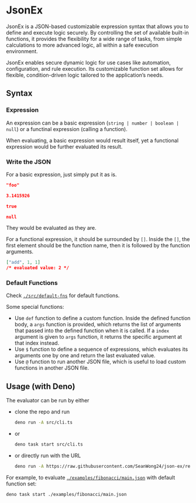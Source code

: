 # JsonEx

JsonEx is a JSON-based customizable expression syntax that allows you to define
and execute logic securely. By controlling the set of available built-in
functions, it provides the flexibility for a wide range of tasks, from simple
calculations to more advanced logic, all within a safe execution environment.

JsonEx enables secure dynamic logic for use cases like automation,
configuration, and rule execution. Its customizable function set allows for
flexible, condition-driven logic tailored to the application’s needs.

## Syntax

### Expression

An expression can be a basic expression (`string | number | boolean | null`) or
a functinal expression (calling a function).

When evaluating, a basic expression would result itself, yet a functional
expression would be further evaluated its result.

### Write the JSON

For a basic expression, just simply put it as is.

```json
"foo"
```

```json
3.1415926
```

```json
true
```

```json
null
```

They would be evaluated as they are.

For a functional expression, it should be surrounded by `[]`. Inside the `[]`,
the first element should be the function name, then it is followed by the
function arguments.

```json
["add", 1, 1]
/* evaluated value: 2 */
```

### Default Functions

Check [`./src/default-fns`](./src/default-fns) for default functions.

Some special functions:

- Use `def` function to define a custom function. Inside the defined function
  body, a `args` function is provided, which returns the list of arguments that
  passed into the defined function when it is called. If a `index` argument is
  given to `args` function, it returns the specific argument at that index
  instead.
- Use `$` function to define a sequence of expressions, which evaluates its
  arguments one by one and return the last evaluated value.
- Use `@` function to run another JSON file, which is useful to load custom
  functions in another JSON file.

## Usage (with Deno)

The evaluator can be run by either

- clone the repo and run

  ```sh
  deno run -A src/cli.ts
  ```
- or

  ```sh
  deno task start src/cli.ts
  ```

- or directly run with the URL

  ```sh
  deno run -A https://raw.githubusercontent.com/SeanWong24/json-ex/refs/heads/main/src/cli.ts
  ```

For example, to evaluate
[`./examples/fibonacci/main.json`](./examples/fibonacci/main.json) with default
function set:

```sh
deno task start ./examples/fibonacci/main.json
```
